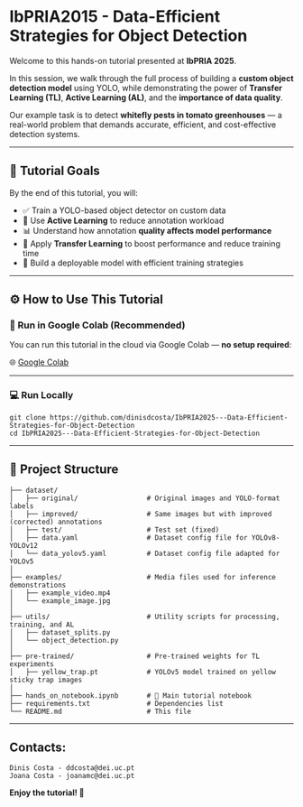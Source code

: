# IbPRIA2015 - Data-Efficient Strategies for Object Detection

Welcome to this hands-on tutorial presented at **IbPRIA 2025**.

In this session, we walk through the full process of building a **custom object detection model** using YOLO, while demonstrating the power of **Transfer Learning (TL)**, **Active Learning (AL)**, and the **importance of data quality**.

Our example task is to detect **whitefly pests in tomato greenhouses** — a real-world problem that demands accurate, efficient, and cost-effective detection systems.

---

## 🎯 Tutorial Goals

By the end of this tutorial, you will:

- ✅ Train a YOLO-based object detector on custom data
- 🧪 Use **Active Learning** to reduce annotation workload
- 📊 Understand how annotation **quality affects model performance**
- 🚀 Apply **Transfer Learning** to boost performance and reduce training time
- 🔁 Build a deployable model with efficient training strategies

---

## ⚙️ How to Use This Tutorial

### 🔗 Run in Google Colab (Recommended)

You can run this tutorial in the cloud via Google Colab — **no setup required**:

🌐 [Google Colab](https://colab.research.google.com/github/dinisdcosta/IbPRIA2025---Data-Efficient-Strategies-for-Object-Detection/blob/main/hands_on_notebook.ipynb)

---

### 💻 Run Locally

    
    git clone https://github.com/dinisdcosta/IbPRIA2025---Data-Efficient-Strategies-for-Object-Detection 
    cd IbPRIA2025---Data-Efficient-Strategies-for-Object-Detection

---

## 📁 Project Structure

```text
├── dataset/
│   ├── original/                 # Original images and YOLO-format labels
│   ├── improved/                 # Same images but with improved (corrected) annotations
│   ├── test/                     # Test set (fixed)
│   ├── data.yaml                 # Dataset config file for YOLOv8-YOLOv12
│   └── data_yolov5.yaml          # Dataset config file adapted for YOLOv5
│
├── examples/                     # Media files used for inference demonstrations
│   ├── example_video.mp4
│   └── example_image.jpg
│
├── utils/                        # Utility scripts for processing, training, and AL
│   ├── dataset_splits.py
│   └── object_detection.py
│
├── pre-trained/                  # Pre-trained weights for TL experiments
│   ├── yellow_trap.pt            # YOLOv5 model trained on yellow sticky trap images       
│
├── hands_on_notebook.ipynb       # 📘 Main tutorial notebook
├── requirements.txt              # Dependencies list 
└── README.md                     # This file

```

---

## Contacts:
    Dinis Costa - ddcosta@dei.uc.pt
    Joana Costa - joanamc@dei.uc.pt

**Enjoy the tutorial! 🚀**
